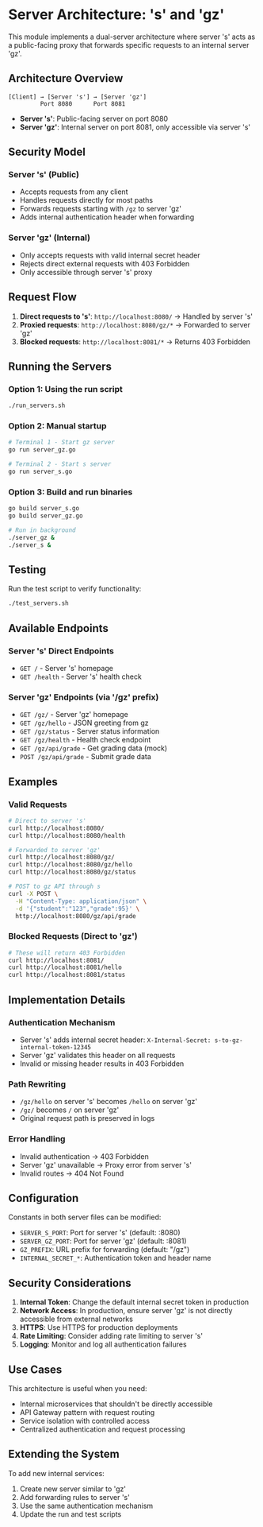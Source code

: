# Server Architecture: 's' and 'gz'

This module implements a dual-server architecture where server 's' acts as a public-facing proxy that forwards specific requests to an internal server 'gz'.

## Architecture Overview

```
[Client] → [Server 's'] → [Server 'gz']
         Port 8080      Port 8081
```

- **Server 's'**: Public-facing server on port 8080
- **Server 'gz'**: Internal server on port 8081, only accessible via server 's'

## Security Model

### Server 's' (Public)
- Accepts requests from any client
- Handles requests directly for most paths
- Forwards requests starting with `/gz` to server 'gz'
- Adds internal authentication header when forwarding

### Server 'gz' (Internal)
- Only accepts requests with valid internal secret header
- Rejects direct external requests with 403 Forbidden
- Only accessible through server 's' proxy

## Request Flow

1. **Direct requests to 's'**: `http://localhost:8080/` → Handled by server 's'
2. **Proxied requests**: `http://localhost:8080/gz/*` → Forwarded to server 'gz'
3. **Blocked requests**: `http://localhost:8081/*` → Returns 403 Forbidden

## Running the Servers

### Option 1: Using the run script
```bash
./run_servers.sh
```

### Option 2: Manual startup
```bash
# Terminal 1 - Start gz server
go run server_gz.go

# Terminal 2 - Start s server
go run server_s.go
```

### Option 3: Build and run binaries
```bash
go build server_s.go
go build server_gz.go

# Run in background
./server_gz &
./server_s &
```

## Testing

Run the test script to verify functionality:
```bash
./test_servers.sh
```

## Available Endpoints

### Server 's' Direct Endpoints
- `GET /` - Server 's' homepage
- `GET /health` - Server 's' health check

### Server 'gz' Endpoints (via '/gz' prefix)
- `GET /gz/` - Server 'gz' homepage
- `GET /gz/hello` - JSON greeting from gz
- `GET /gz/status` - Server status information
- `GET /gz/health` - Health check endpoint
- `GET /gz/api/grade` - Get grading data (mock)
- `POST /gz/api/grade` - Submit grade data

## Examples

### Valid Requests
```bash
# Direct to server 's'
curl http://localhost:8080/
curl http://localhost:8080/health

# Forwarded to server 'gz'
curl http://localhost:8080/gz/
curl http://localhost:8080/gz/hello
curl http://localhost:8080/gz/status

# POST to gz API through s
curl -X POST \
  -H "Content-Type: application/json" \
  -d '{"student":"123","grade":95}' \
  http://localhost:8080/gz/api/grade
```

### Blocked Requests (Direct to 'gz')
```bash
# These will return 403 Forbidden
curl http://localhost:8081/
curl http://localhost:8081/hello
curl http://localhost:8081/status
```

## Implementation Details

### Authentication Mechanism
- Server 's' adds internal secret header: `X-Internal-Secret: s-to-gz-internal-token-12345`
- Server 'gz' validates this header on all requests
- Invalid or missing header results in 403 Forbidden

### Path Rewriting
- `/gz/hello` on server 's' becomes `/hello` on server 'gz'
- `/gz/` becomes `/` on server 'gz'
- Original request path is preserved in logs

### Error Handling
- Invalid authentication → 403 Forbidden
- Server 'gz' unavailable → Proxy error from server 's'
- Invalid routes → 404 Not Found

## Configuration

Constants in both server files can be modified:
- `SERVER_S_PORT`: Port for server 's' (default: :8080)
- `SERVER_GZ_PORT`: Port for server 'gz' (default: :8081)
- `GZ_PREFIX`: URL prefix for forwarding (default: "/gz")
- `INTERNAL_SECRET_*`: Authentication token and header name

## Security Considerations

1. **Internal Token**: Change the default internal secret token in production
2. **Network Access**: In production, ensure server 'gz' is not directly accessible from external networks
3. **HTTPS**: Use HTTPS for production deployments
4. **Rate Limiting**: Consider adding rate limiting to server 's'
5. **Logging**: Monitor and log all authentication failures

## Use Cases

This architecture is useful when you need:
- Internal microservices that shouldn't be directly accessible
- API Gateway pattern with request routing
- Service isolation with controlled access
- Centralized authentication and request processing

## Extending the System

To add new internal services:
1. Create new server similar to 'gz'
2. Add forwarding rules to server 's'
3. Use the same authentication mechanism
4. Update the run and test scripts

